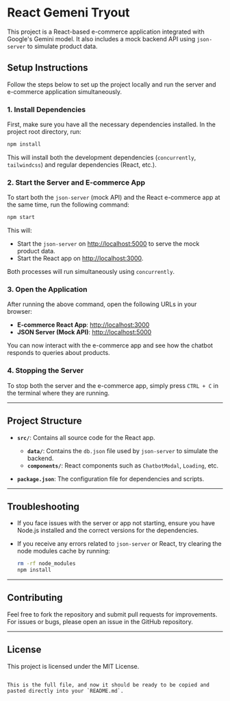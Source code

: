 # React Gemeni Tryout

This project is a React-based e-commerce application integrated with Google's Gemini model. It also includes a mock backend API using `json-server` to simulate product data.

## Setup Instructions

Follow the steps below to set up the project locally and run the server and e-commerce application simultaneously.

### 1. Install Dependencies

First, make sure you have all the necessary dependencies installed. In the project root directory, run:

```bash
npm install
```

This will install both the development dependencies (`concurrently`, `tailwindcss`) and regular dependencies (React, etc.).

### 2. Start the Server and E-commerce App

To start both the `json-server` (mock API) and the React e-commerce app at the same time, run the following command:

```bash
npm start
```

This will:

- Start the `json-server` on [http://localhost:5000](http://localhost:5000) to serve the mock product data.
- Start the React app on [http://localhost:3000](http://localhost:3000).

Both processes will run simultaneously using `concurrently`.

### 3. Open the Application

After running the above command, open the following URLs in your browser:

- **E-commerce React App**: [http://localhost:3000](http://localhost:3000)
- **JSON Server (Mock API)**: [http://localhost:5000](http://localhost:5000)

You can now interact with the e-commerce app and see how the chatbot responds to queries about products.

### 4. Stopping the Server

To stop both the server and the e-commerce app, simply press `CTRL + C` in the terminal where they are running.

---

## Project Structure

- **`src/`**: Contains all source code for the React app.
  - **`data/`**: Contains the `db.json` file used by `json-server` to simulate the backend.
  - **`components/`**: React components such as `ChatbotModal`, `Loading`, etc.

- **`package.json`**: The configuration file for dependencies and scripts.

---

## Troubleshooting

- If you face issues with the server or app not starting, ensure you have Node.js installed and the correct versions for the dependencies.
  
- If you receive any errors related to `json-server` or React, try clearing the node modules cache by running:

  ```bash
  rm -rf node_modules
  npm install
  ```

---

## Contributing

Feel free to fork the repository and submit pull requests for improvements. For issues or bugs, please open an issue in the GitHub repository.

---

## License

This project is licensed under the MIT License.
```

This is the full file, and now it should be ready to be copied and pasted directly into your `README.md`.